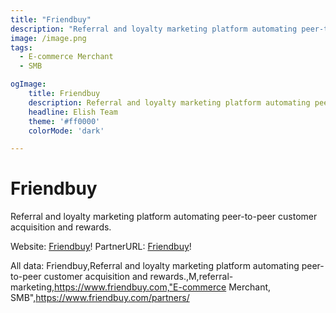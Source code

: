 ```yaml
---
title: "Friendbuy"
description: "Referral and loyalty marketing platform automating peer-to-peer customer acquisition and rewards."
image: /image.png
tags:
  - E-commerce Merchant
  - SMB

ogImage:
    title: Friendbuy
    description: Referral and loyalty marketing platform automating peer-to-peer customer acquisition and rewards.
    headline: Elish Team
    theme: '#ff0000'
    colorMode: 'dark'

---
```


# Friendbuy

Referral and loyalty marketing platform automating peer-to-peer customer acquisition and rewards.

Website: [Friendbuy](https://www.friendbuy.com)!
PartnerURL: [Friendbuy](https://www.friendbuy.com/partners/)!

All data:
Friendbuy,Referral and loyalty marketing platform automating peer-to-peer customer acquisition and rewards.,M,referral-marketing,https://www.friendbuy.com,"E-commerce Merchant, SMB",https://www.friendbuy.com/partners/